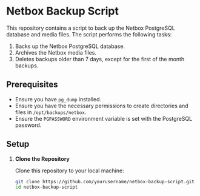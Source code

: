 # Netbox Backup Script

This repository contains a script to back up the Netbox PostgreSQL database and media files. The script performs the following tasks:
1. Backs up the Netbox PostgreSQL database.
2. Archives the Netbox media files.
3. Deletes backups older than 7 days, except for the first of the month backups.

## Prerequisites

- Ensure you have `pg_dump` installed.
- Ensure you have the necessary permissions to create directories and files in `/opt/backups/netbox`.
- Ensure the `PGPASSWORD` environment variable is set with the PostgreSQL password.

## Setup

1. **Clone the Repository**

   Clone this repository to your local machine:

   ```sh
   git clone https://github.com/yourusername/netbox-backup-script.git
   cd netbox-backup-script
    ```